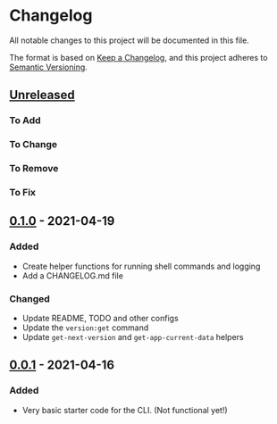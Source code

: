 # Changelog

All notable changes to this project will be documented in this file.

The format is based on [Keep a Changelog](https://keepachangelog.com/en/1.0.0/),
and this project adheres to [Semantic Versioning](https://semver.org/spec/v2.0.0.html).

## [Unreleased]

### To Add

### To Change

### To Remove

### To Fix

## [0.1.0] - 2021-04-19

### Added

- Create helper functions for running shell commands and logging
- Add a CHANGELOG.md file

### Changed

- Update README, TODO and other configs
- Update the `version:get` command
- Update `get-next-version` and `get-app-current-data` helpers

## [0.0.1] - 2021-04-16

### Added

- Very basic starter code for the CLI. (Not functional yet!)

[unreleased]: https://github.com/azedo/relper-cli/compare/v0.1.0...main
[0.1.0]: https://github.com/azedo/relper-cli/releases/tag/v0.1.0
[0.0.1]: https://github.com/azedo/relper-cli/releases/tag/v0.0.1
